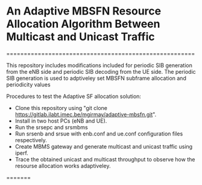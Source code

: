 # An Adaptive MBSFN Resource Allocation Algorithm Between Multicast and Unicast Traffic
======================================================

This repository includes modifications included for periodic SIB generation from the eNB side and 
periodic SIB decoding from the UE side. The periodic SIB generation is used to adptiveley set MBSFN 
subframe allocation and periodicity values 


Procedures to test the Adaptive SF allocation solution:
  * Clone this repository using "git clone https://gitlab.ilabt.imec.be/mgirmay/adaptive-mbsfn.git".
  * Install in two host PCs (eNB and UE).
  * Run the srsepc and srsmbms 
  * Run srsenb and srsue with enb.conf and ue.conf configuration files respectively.
  * Create MBMS gateway and generate multicast and unicast traffic using iperf.
  * Trace the obtained unicast and multicast throughput to observe how the resourse allocation works adaptiveley.

=======





